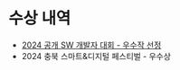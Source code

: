 # 수상 내역
- [2024 공개 SW 개발자 대회 - 우수작 선정](https://www.kossa.kr/materials/2024/ossp/ebook/index.html)
- 2024 충북 스마트&디지털 페스티벌 - 우수상
